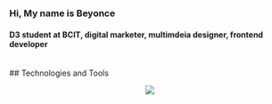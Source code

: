 ### Hi, My name is Beyonce
#### D3 student at BCIT, digital marketer, multimdeia designer, frontend developer
<br />
## Technologies and Tools
<p align="center">
  <a href="https://skillicons.dev">
    <img src="https://skillicons.dev/icons?i=github,vercel,vscode,react,nextjs,html,css,js,styledcomponents,tailwind,figma,wordpress,gcp,discord,ae,ai,ps,pr" />
  </a>
</p>

<!--
**BeyonceB/BeyonceB** is a ✨ _special_ ✨ repository because its `README.md` (this file) appears on your GitHub profile.

Here are some ideas to get you started:

- 🔭 I’m currently working on ...
- 🌱 I’m currently learning ...
- 👯 I’m looking to collaborate on ...
- 🤔 I’m looking for help with ...
- 💬 Ask me about ...
- 📫 How to reach me: ...
- 😄 Pronouns: ...
- ⚡ Fun fact: ...
-->
